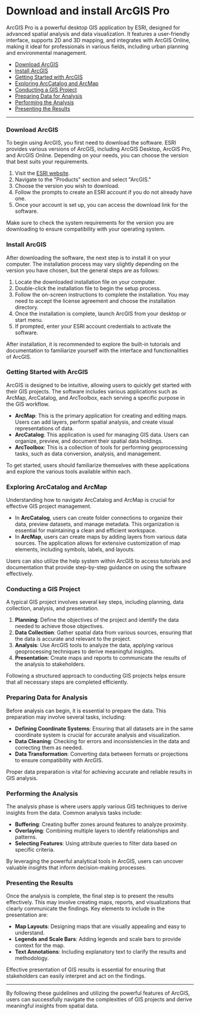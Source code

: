# Download and install ArcGIS Pro

ArcGIS Pro is a powerful desktop GIS application by ESRI, designed for advanced spatial analysis and data visualization. It features a user-friendly interface, supports 2D and 3D mapping, and integrates with ArcGIS Online, making it ideal for professionals in various fields, including urban planning and environmental management.

- [Download ArcGIS](#download-arcgis)
- [Install ArcGIS](#install-arcgis)
- [Getting Started with ArcGIS](#getting-started-with-arcgis)
- [Exploring ArcCatalog and ArcMap](#exploring-arccatalog-and-arcmap)
- [Conducting a GIS Project](#conducting-a-gis-project)
- [Preparing Data for Analysis](#preparing-data-for-analysis)
- [Performing the Analysis](#performing-the-analysis)
- [Presenting the Results](#presenting-the-results)

---

### Download ArcGIS

To begin using ArcGIS, you first need to download the software. ESRI provides various versions of ArcGIS, including ArcGIS Desktop, ArcGIS Pro, and ArcGIS Online. Depending on your needs, you can choose the version that best suits your requirements. 

1. Visit the [ESRI website](https://www.esri.com/en-us/home).
2. Navigate to the "Products" section and select "ArcGIS."
3. Choose the version you wish to download.
4. Follow the prompts to create an ESRI account if you do not already have one.
5. Once your account is set up, you can access the download link for the software.

Make sure to check the system requirements for the version you are downloading to ensure compatibility with your operating system.

### Install ArcGIS

After downloading the software, the next step is to install it on your computer. The installation process may vary slightly depending on the version you have chosen, but the general steps are as follows:

1. Locate the downloaded installation file on your computer.
2. Double-click the installation file to begin the setup process.
3. Follow the on-screen instructions to complete the installation. You may need to accept the license agreement and choose the installation directory.
4. Once the installation is complete, launch ArcGIS from your desktop or start menu.
5. If prompted, enter your ESRI account credentials to activate the software.

After installation, it is recommended to explore the built-in tutorials and documentation to familiarize yourself with the interface and functionalities of ArcGIS.

### Getting Started with ArcGIS

ArcGIS is designed to be intuitive, allowing users to quickly get started with their GIS projects. The software includes various applications such as ArcMap, ArcCatalog, and ArcToolbox, each serving a specific purpose in the GIS workflow. 

- **ArcMap**: This is the primary application for creating and editing maps. Users can add layers, perform spatial analysis, and create visual representations of data.
- **ArcCatalog**: This application is used for managing GIS data. Users can organize, preview, and document their spatial data holdings.
- **ArcToolbox**: This is a collection of tools for performing geoprocessing tasks, such as data conversion, analysis, and management.

To get started, users should familiarize themselves with these applications and explore the various tools available within each.

### Exploring ArcCatalog and ArcMap

Understanding how to navigate ArcCatalog and ArcMap is crucial for effective GIS project management. 

- In **ArcCatalog**, users can create folder connections to organize their data, preview datasets, and manage metadata. This organization is essential for maintaining a clean and efficient workspace.
- In **ArcMap**, users can create maps by adding layers from various data sources. The application allows for extensive customization of map elements, including symbols, labels, and layouts.

Users can also utilize the help system within ArcGIS to access tutorials and documentation that provide step-by-step guidance on using the software effectively.

### Conducting a GIS Project

A typical GIS project involves several key steps, including planning, data collection, analysis, and presentation. 

1. **Planning**: Define the objectives of the project and identify the data needed to achieve those objectives.
2. **Data Collection**: Gather spatial data from various sources, ensuring that the data is accurate and relevant to the project.
3. **Analysis**: Use ArcGIS tools to analyze the data, applying various geoprocessing techniques to derive meaningful insights.
4. **Presentation**: Create maps and reports to communicate the results of the analysis to stakeholders.

Following a structured approach to conducting GIS projects helps ensure that all necessary steps are completed efficiently.

### Preparing Data for Analysis

Before analysis can begin, it is essential to prepare the data. This preparation may involve several tasks, including:

- **Defining Coordinate Systems**: Ensuring that all datasets are in the same coordinate system is crucial for accurate analysis and visualization.
- **Data Cleaning**: Checking for errors and inconsistencies in the data and correcting them as needed.
- **Data Transformation**: Converting data between formats or projections to ensure compatibility with ArcGIS.

Proper data preparation is vital for achieving accurate and reliable results in GIS analysis.

### Performing the Analysis

The analysis phase is where users apply various GIS techniques to derive insights from the data. Common analysis tasks include:

- **Buffering**: Creating buffer zones around features to analyze proximity.
- **Overlaying**: Combining multiple layers to identify relationships and patterns.
- **Selecting Features**: Using attribute queries to filter data based on specific criteria.

By leveraging the powerful analytical tools in ArcGIS, users can uncover valuable insights that inform decision-making processes.

### Presenting the Results

Once the analysis is complete, the final step is to present the results effectively. This may involve creating maps, reports, and visualizations that clearly communicate the findings. Key elements to include in the presentation are:

- **Map Layouts**: Designing maps that are visually appealing and easy to understand.
- **Legends and Scale Bars**: Adding legends and scale bars to provide context for the map.
- **Text Annotations**: Including explanatory text to clarify the results and methodology.

Effective presentation of GIS results is essential for ensuring that stakeholders can easily interpret and act on the findings.

---

By following these guidelines and utilizing the powerful features of ArcGIS, users can successfully navigate the complexities of GIS projects and derive meaningful insights from spatial data.
